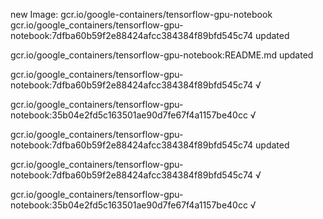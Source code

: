 new Image: gcr.io/google-containers/tensorflow-gpu-notebook
gcr.io/google_containers/tensorflow-gpu-notebook:7dfba60b59f2e88424afcc384384f89bfd545c74 updated 

gcr.io/google_containers/tensorflow-gpu-notebook:README.md updated 

gcr.io/google_containers/tensorflow-gpu-notebook:7dfba60b59f2e88424afcc384384f89bfd545c74 √

gcr.io/google_containers/tensorflow-gpu-notebook:35b04e2fd5c163501ae90d7fe67f4a1157be40cc √

gcr.io/google_containers/tensorflow-gpu-notebook:7dfba60b59f2e88424afcc384384f89bfd545c74 updated 

gcr.io/google_containers/tensorflow-gpu-notebook:7dfba60b59f2e88424afcc384384f89bfd545c74 √

gcr.io/google_containers/tensorflow-gpu-notebook:35b04e2fd5c163501ae90d7fe67f4a1157be40cc √

